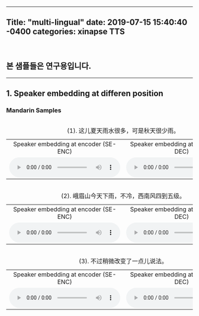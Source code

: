 ---
Title: "multi-lingual"
date: 2019-07-15 15:40:40 -0400
categories: xinapse TTS
-
<br><h2>본 샘플들은 연구용입니다.</h2>
<hr>
<h2 align="left">1. Speaker embedding at differen position</h3>
<div style="height: 420px">
    <table align="left">
      <h3 align="left">Mandarin Samples</h3>
      <caption align="left">(1). 这儿夏天雨水很多，可是秋天很少雨。</caption>
      <tr>      
        <td align="center" width=400>Speaker embedding at encoder (SE-ENC)</td>
        <td align="center" width=500>Speaker embedding at decoder (SE-DEC)</td>
      </tr>   
      <tr>
          <td align="center" width=400><audio src="samples/SE-ENC/cn/000527.wav" controls=""></audio></td>
          <td align="center" width=400><audio src="samples/SE-DEC/cn/000527.wav" controls=""></audio></td>
      </tr>
     </table>
     <table align="left">     
      <caption align="left">(2). 峨眉山今天下雨，不冷，西南风四到五级。</caption>
      <tr>
        <td align="center" width=400>Speaker embedding at encoder (SE-ENC)</td>
        <td align="center" width=500>Speaker embedding at decoder (SE-DEC)</td>
      </tr>
      <tr>
          <td align="center" width=400><audio src="samples/SE-ENC/cn/001576.wav" controls=""></audio></td>
          <td align="center" width=400><audio src="samples/SE-DEC/cn/001576.wav" controls=""></audio></td>
      </tr>      
    </table>
     <table align="left">     
      <caption align="left">(3). 不过稍微改变了一点儿说法。</caption>
      <tr>
        <td align="center" width=400>Speaker embedding at encoder (SE-ENC)</td>
        <td align="center" width=500>Speaker embedding at decoder (SE-DEC)</td>
      </tr>
      <tr>
          <td align="center" width=400><audio src="samples/SE-ENC/cn/004834.wav" controls=""></audio></td>
          <td align="center" width=400><audio src="samples/SE-DEC/cn/004834.wav" controls=""></audio></td>
      </tr>      
    </table>    
</div> 
